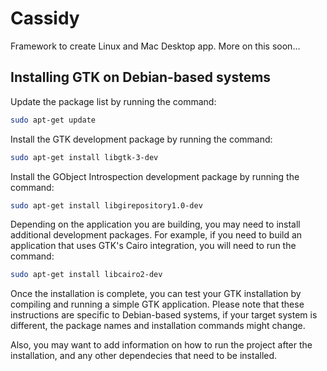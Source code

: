 # Cassidy

Framework to create Linux and Mac Desktop app.
More on this soon...

## Installing GTK on Debian-based systems
Update the package list by running the command:
```Bash
sudo apt-get update
```
Install the GTK development package by running the command:
```Bash
sudo apt-get install libgtk-3-dev
```
Install the GObject Introspection development package by running the command:
```Bash
sudo apt-get install libgirepository1.0-dev
```
Depending on the application you are building, you may need to install additional development packages. For example, if you need to build an application that uses GTK's Cairo integration, you will need to run the command:
```Bash
sudo apt-get install libcairo2-dev
```
Once the installation is complete, you can test your GTK installation by compiling and running a simple GTK application.
Please note that these instructions are specific to Debian-based systems, if your target system is different, the package names and installation commands might change.

Also, you may want to add information on how to run the project after the installation, and any other dependecies that need to be installed.
